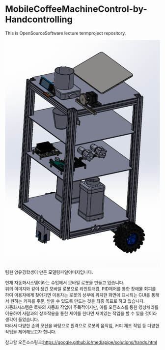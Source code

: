 # MobileCoffeeMachineControl-by-Handcontrolling
This is OpenSourceSoftware lecture termproject repository.

![MobileCoffeeMachine](images/forReadMe/MobileCoffeeMachine.png)   
팀원 양유경학생이 만든 모델링파일이미지입니다.   
   
현재 자동화시스템이라는 수업에서 모바일 로봇을 만들고 있습니다.   
위의 이미지와 같이 생긴 모바일 로봇으로 라인트래킹, PID제어를 통한 장애물 회피를 하여 이용자에게 찾아가면 이용자는 로봇의 상부에 위치한 화면에 표시되는 GUI를 통해서 원하는 커피를 주문, 받을 수 있도록 만드는 것을 최종 목표로 하고 있습니다.   
자동화시스템은 로봇의 자동화 작업이 주목적이지만, 이를 오픈소스를 통한 영상처리를 이용하여 사람과의 상호작용을 통한 제어를 한다면 재미있는 작업을 할 수 있을 것이라 생각이 들었습니다.   
따라서 다양한 손의 모션을 바탕으로 원격으로 로봇의 움직임, 커피 제조 작업 등 다양한 작업을 제어해보고자 합니다.

참고할 오픈소스링크:https://google.github.io/mediapipe/solutions/hands.html
